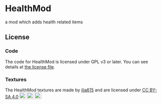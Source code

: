 # HealthMod  

a mod which adds health related items  

## License 
 
### Code

The code for HealthMod is licensed under GPL v3 or later. You can see details at [the license file](COPYING).

### Textures

<p class="license-text"><span rel="dct:title">The HealthMod textures are made</span> by <a rel="cc:attributionURL dct:creator" property="cc:attributionName" href="https://github.com/ilja615">ilja615</a> and are licensed under <a rel="license" href="https://creativecommons.org/licenses/by-sa/4.0">CC BY-SA 4.0<img style="height:22px!important;margin-left:3px;vertical-align:text-bottom;" src="https://mirrors.creativecommons.org/presskit/icons/cc.svg?ref=chooser-v1" /><img style="height:22px!important;margin-left:3px;vertical-align:text-bottom;" src="https://mirrors.creativecommons.org/presskit/icons/by.svg?ref=chooser-v1" /><img style="height:22px!important;margin-left:3px;vertical-align:text-bottom;" src="https://mirrors.creativecommons.org/presskit/icons/sa.svg?ref=chooser-v1" /></a></p>
